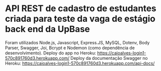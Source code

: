 # API REST de cadastro de estudantes criada para teste da vaga de estágio back end da UpBase
Foram utilizados Node.js, Javascript, Express.JS, MySQL, Dotenv, Body Parser, Swagger, Joi, Bcrypt e Nodemon (como dependência de desenvolvimento).
Deploy do app no Heroku: https://caioalves-login1-570c891760d3.herokuapp.com/
Deploy da documentação Swagger no Heroku: https://caioalves-login1-570c891760d3.herokuapp.com/api-docs/
